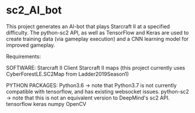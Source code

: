 # sc2_AI_bot
This project generates an AI-bot that plays Starcraft II at a specified difficulty. The python-sc2 API, as well as TensorFlow and Keras are used to create training data (via gameplay execution) and a CNN learning model for improved gameplay.

Requirements:

SOFTWARE:
Starcraft II Client
Starcraft II maps (this project currently uses CyberForestLE.SC2Map from Ladder2019Season1)

PYTHON PACKAGES:
Python3.6 -> note that Python3.7 is not currently compatible with tensorflow, and has existing websocket issues.
python-sc2 -> note that this is not an equivalent version to DeepMind's sc2 API.
tensorflow
keras
numpy
OpenCV
